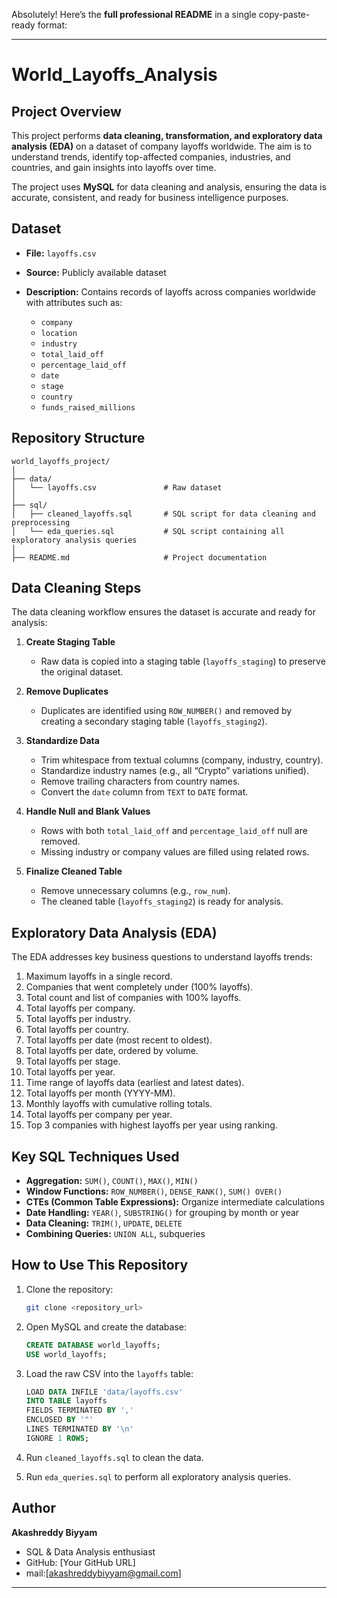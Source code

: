 Absolutely! Here’s the **full professional README** in a single copy-paste-ready format:

---

# World_Layoffs_Analysis

## Project Overview

This project performs **data cleaning, transformation, and exploratory data analysis (EDA)** on a dataset of company layoffs worldwide. The aim is to understand trends, identify top-affected companies, industries, and countries, and gain insights into layoffs over time.

The project uses **MySQL** for data cleaning and analysis, ensuring the data is accurate, consistent, and ready for business intelligence purposes.

## Dataset

* **File:** `layoffs.csv`
* **Source:** Publicly available dataset
* **Description:** Contains records of layoffs across companies worldwide with attributes such as:

  * `company`
  * `location`
  * `industry`
  * `total_laid_off`
  * `percentage_laid_off`
  * `date`
  * `stage`
  * `country`
  * `funds_raised_millions`

## Repository Structure

```
world_layoffs_project/
│
├── data/
│   └── layoffs.csv               # Raw dataset
│
├── sql/
│   ├── cleaned_layoffs.sql       # SQL script for data cleaning and preprocessing
│   └── eda_queries.sql           # SQL script containing all exploratory analysis queries
│
├── README.md                     # Project documentation
```

## Data Cleaning Steps

The data cleaning workflow ensures the dataset is accurate and ready for analysis:

1. **Create Staging Table**

   * Raw data is copied into a staging table (`layoffs_staging`) to preserve the original dataset.

2. **Remove Duplicates**

   * Duplicates are identified using `ROW_NUMBER()` and removed by creating a secondary staging table (`layoffs_staging2`).

3. **Standardize Data**

   * Trim whitespace from textual columns (company, industry, country).
   * Standardize industry names (e.g., all “Crypto” variations unified).
   * Remove trailing characters from country names.
   * Convert the `date` column from `TEXT` to `DATE` format.

4. **Handle Null and Blank Values**

   * Rows with both `total_laid_off` and `percentage_laid_off` null are removed.
   * Missing industry or company values are filled using related rows.

5. **Finalize Cleaned Table**

   * Remove unnecessary columns (e.g., `row_num`).
   * The cleaned table (`layoffs_staging2`) is ready for analysis.

## Exploratory Data Analysis (EDA)

The EDA addresses key business questions to understand layoffs trends:

1. Maximum layoffs in a single record.
2. Companies that went completely under (100% layoffs).
3. Total count and list of companies with 100% layoffs.
4. Total layoffs per company.
5. Total layoffs per industry.
6. Total layoffs per country.
7. Total layoffs per date (most recent to oldest).
8. Total layoffs per date, ordered by volume.
9. Total layoffs per stage.
10. Total layoffs per year.
11. Time range of layoffs data (earliest and latest dates).
12. Total layoffs per month (YYYY-MM).
13. Monthly layoffs with cumulative rolling totals.
14. Total layoffs per company per year.
15. Top 3 companies with highest layoffs per year using ranking.

## Key SQL Techniques Used

* **Aggregation:** `SUM()`, `COUNT()`, `MAX()`, `MIN()`
* **Window Functions:** `ROW_NUMBER()`, `DENSE_RANK()`, `SUM() OVER()`
* **CTEs (Common Table Expressions):** Organize intermediate calculations
* **Date Handling:** `YEAR()`, `SUBSTRING()` for grouping by month or year
* **Data Cleaning:** `TRIM()`, `UPDATE`, `DELETE`
* **Combining Queries:** `UNION ALL`, subqueries

## How to Use This Repository

1. Clone the repository:

   ```bash
   git clone <repository_url>
   ```
2. Open MySQL and create the database:

   ```sql
   CREATE DATABASE world_layoffs;
   USE world_layoffs;
   ```
3. Load the raw CSV into the `layoffs` table:

   ```sql
   LOAD DATA INFILE 'data/layoffs.csv'
   INTO TABLE layoffs
   FIELDS TERMINATED BY ','
   ENCLOSED BY '"'
   LINES TERMINATED BY '\n'
   IGNORE 1 ROWS;
   ```
4. Run `cleaned_layoffs.sql` to clean the data.
5. Run `eda_queries.sql` to perform all exploratory analysis queries.

## Author

**Akashreddy Biyyam**

* SQL & Data Analysis enthusiast
* GitHub: [Your GitHub URL]
* mail:[akashreddybiyyam@gmail.com]

---

